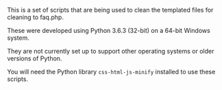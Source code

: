 This is a set of scripts that are being used to clean the templated files for cleaning to faq.php.

These were developed using Python 3.6.3 (32-bit) on a 64-bit Windows system.

They are not currently set up to support other operating systems or older versions of Python.

You will need the Python library `css-html-js-minify` installed to use these scripts.